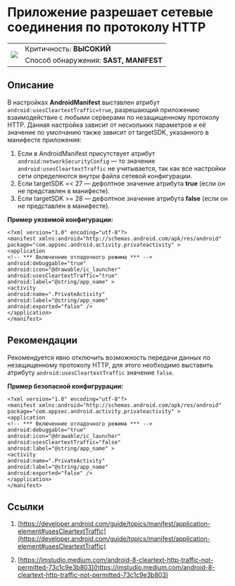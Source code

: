 # Приложение разрешает сетевые соединения по протоколу HTTP

<table class='noborder'>
    <colgroup>
      <col/>
      <col/>
    </colgroup>
    <tbody>
      <tr>
        <td rowspan="2"><img src="../../../img/defekt_vysokij.png"/></td>
        <td>Критичность:<strong> ВЫСОКИЙ</strong></td>
      </tr>
      <tr>
        <td>Способ обнаружения:<strong> SAST, MANIFEST</strong></td>
      </tr>
    </tbody>
</table>

## Описание

В настройках **AndroidManifest** выставлен атрибут `android:usesCleartextTraffic=true`, разрешающий приложению взаимодействие с любыми серверами по незащищенному протоколу HTTP. Данная настройка зависит от нескольких параметров и её значение по умолчанию также зависит от targetSDK, указанного в манифесте приложения:

1. Если в AndroidManifest присутствует атрибут `android:networkSecurityConfig` — то значение `android:usesCleartextTraffic` не учитывается, так как все настройки сети определяются внутри файла сетевой конфигурации.
2. Если targetSDK =< 27 — дефолтное значение атрибута **true** (если он не представлен в манифесте).
3. Если targetSDK >= 28 — дефолтное значение атрибута **false** (если он не представлен в манифесте).

**Пример уязвимой конфигурации:**

    <?xml version="1.0" encoding="utf-8"?>
    <manifest xmlns:android="http://schemas.android.com/apk/res/android"
    package="com.appsec.android.activity.privateactivity" >
    <application
    <!-- *** Включенние отладочного режима *** -->
    android:debuggable="true"
    android:icon="@drawable/ic_launcher"
    android:usesCleartextTraffic="true"
    android:label="@string/app_name" >
    <activity
    android:name=".PrivateActivity"
    android:label="@string/app_name"
    android:exported="false" />
    </application>
    </manifest>

## Рекомендации

Рекомендуется явно отключить возможность передачи данных по незащищенному протоколу HTTP, для этого необходимо выставить атрибуту `android:usesCleartextTraffic` значение `false`.

**Пример безопасной конфигрурации:**

    <?xml version="1.0" encoding="utf-8"?>
    <manifest xmlns:android="http://schemas.android.com/apk/res/android"
    package="com.appsec.android.activity.privateactivity" >
    <application
    <!-- *** Включенние отладочного режима *** -->
    android:debuggable="true"
    android:icon="@drawable/ic_launcher"
    android:usesCleartextTraffic="false"
    android:label="@string/app_name" >
    <activity
    android:name=".PrivateActivity"
    android:label="@string/app_name"
    android:exported="false" />
    </application>
    </manifest>

## Ссылки

1. [https://developer.android.com/guide/topics/manifest/application-element#usesCleartextTraffic](https://developer.android.com/guide/topics/manifest/application-element#usesCleartextTraffic)

2. [https://imstudio.medium.com/android-8-cleartext-http-traffic-not-permitted-73c1c9e3b803](https://imstudio.medium.com/android-8-cleartext-http-traffic-not-permitted-73c1c9e3b803)